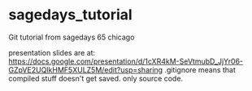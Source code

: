# sagedays_tutorial
Git tutorial from sagedays 65 chicago

presentation slides are at: https://docs.google.com/presentation/d/1cXR4kM-SeVtmubD_JjYr06-GZpVE2UQIkHMF5XULZ5M/edit?usp=sharing
.gitignore means that compiled stuff doesn't get saved. only source code.
